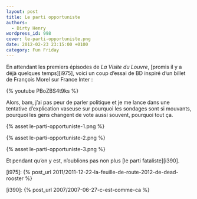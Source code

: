 ```yaml
---
layout: post
title: Le parti opportuniste
authors:
  - Dirty Henry
wordpress_id: 998
cover: le-parti-opportuniste.png
date: 2012-02-23 23:15:00 +0100
category: Fun Friday
---
```


En attendant les premiers épisodes de _La Visite du Louvre_, [promis il y a déjà
quelques temps][i975], voici un coup d’essai de BD inspiré d’un billet de
François Morel sur France Inter :

{% youtube PBoZBS4t9ks %}

Alors, bam, j’ai pas peur de parler politique et je me lance dans une tentative
d’explication vaseuse sur pourquoi les sondages sont si mouvants, pourquoi les
gens changent de vote aussi souvent, pourquoi tout ça.

{% asset le-parti-opportuniste-1.png %}

{% asset le-parti-opportuniste-2.png %}

{% asset le-parti-opportuniste-3.png %}

Et pendant qu’on y est, n’oublions pas non plus [le parti fataliste][i390].

[i975]: {% post_url 2011/2011-12-22-la-feuille-de-route-2012-de-dead-rooster %}

[i390]: {% post_url 2007/2007-06-27-c-est-comme-ca %}
